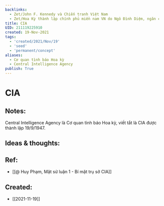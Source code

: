 ```yaml
---
backlinks:
  - Zet/John F. Kennedy và Chiến tranh Việt Nam
  - Zet/Hoa Kỳ thành lập chính phủ miền nam VN do Ngô Đình Diệm, ngăn cản tổng tuyển cử
title: CIA
UID: 211119225910
created: 19-Nov-2021
tags:
  - 'created/2021/Nov/19'
  - 'seed'
  - 'permanent/concept'
aliases:
  - Cơ quan tình báo Hoa kỳ
  - Central Intelligence Agency
publish: True
---
```

# CIA

## Notes:
Central Intelligence Agency là Cơ quan tình báo Hoa kỳ, viết tắt là CIA được thành lập 19/9/1947.

## Ideas & thoughts:

## Ref:
- [[@ Huy Phạm, Mật sử luận 1 - Bí mật trụ sở CIA]]

## Created:
- [[2021-11-19]]

